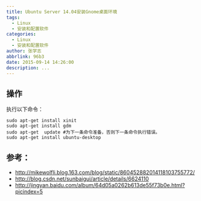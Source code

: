 ```yaml
---
title: Ubuntu Server 14.04安装Gnome桌面环境
tags:
  - Linux
  - 安装和配置软件
categories:
  - Linux
  - 安装和配置软件
author: 张学志
abbrlink: 96b3
date: 2015-09-14 14:26:00
description: ...
---
```




## 操作
执行以下命令：

```
sudo apt-get install xinit
sudo apt-get install gdm
sudo apt-get  update #为下一条命令准备，否则下一条命令执行错误。
sudo apt-get install ubuntu-desktop
```
    
## 参考：
* http://mikewolfli.blog.163.com/blog/static/860452882014118103755772/
* http://blog.csdn.net/sunbaigui/article/details/6624110
* http://jingyan.baidu.com/album/64d05a0262b613de55f73b0e.html?picindex=5
